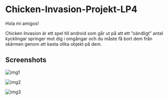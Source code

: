 # Chicken-Invasion-Projekt-LP4
Hola mi amigos! 

Chicken Invasion är ett spel till android som går ut på att ett ”oändligt” antal kycklingar springer mot dig i omgångar och du måste få bort dem från skärmen genom att kasta olika objekt på dem.

## Screenshots

![img1](https://github.com/Baawa/Chicken-Invasion-Projekt-LP4/blob/b6457ed9b98807b6449b757e1ee172c473a554c5/ChickenInvasion/android/res/drawable-hdpi/Skärmavbild%202017-03-08%20kl.%2021.32.01.png?raw=true)

![img2](https://github.com/Baawa/Chicken-Invasion-Projekt-LP4/blob/b6457ed9b98807b6449b757e1ee172c473a554c5/ChickenInvasion/android/res/drawable-hdpi/Skärmavbild%202017-03-08%20kl.%2021.32.19.png?raw=true)

![img3](https://github.com/Baawa/Chicken-Invasion-Projekt-LP4/blob/b6457ed9b98807b6449b757e1ee172c473a554c5/ChickenInvasion/android/res/drawable-hdpi/Skärmavbild%202017-03-08%20kl.%2021.32.46.png?raw=true)
